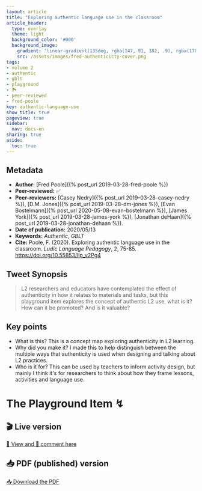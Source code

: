 ```yaml
---
layout: article
title: "Exploring authentic language use in the classroom"
article_header:
  type: overlay
  theme: light
  background_color: '#000'
  background_image:
    gradient: 'linear-gradient(135deg, rgba(147, 81, 182, .9), rgba(178, 236, 145 , .9))'
    src: /assets/images/fred-authenticicty-cover.png
tags:
- volume 2
- authentic
- gblt
- playground
- 🏞
- peer-reviewed
- fred-poole
key: authentic-language-use
show_title: true
pageview: true
sidebar:
  nav: docs-en
sharing: true
aside:
  toc: true
---
```


<meta name="citation_title" content="Exploring authentic language use in the classroom">
<meta name="citation_author" content="Poole, Fred">
<meta name="citation_publication_date" content="2020/05/13">
<meta name="citation_journal_title" content="Ludic Language Pedagogy">
<meta name="citation_volume" content="2">
<meta name="citation_firstpage" content="75">
<meta name="citation_lastpage" content="85">
<meta name="citation_pdf_url" content="http://www.llpjournal.org/assets/publication-pdfs/Poole_Authentic.pdf">

<!--more-->

## Metadata

- **Author:** [Fred Poole]({% post_url 2019-03-28-fred-poole %})
- **Peer-reviewed:** ✅
- **Peer-reviewers:** [Casey Nedry]({% post_url 2019-03-28-casey-nedry %}), [D.M. Jones]({% post_url 2019-03-28-dm-jones %}), [Evan Bostelmann]({% post_url 2020-05-08-evan-bostelmann %}), [James York]({% post_url 2019-03-28-james-york %}), [Jonathan deHaan]({% post_url 2019-03-28-jonathan-dehaan %}).
- **Date of publication:** 2020/05/13
- **Keywords:** *Authentic, GBLT*
- **Cite:** Poole, F. (2020). Exploring authentic language use in the classroom. *Ludic Language Pedagogy*, 2, 75-85. https://doi.org/10.55853/llp_v2Pg4


## Tweet Synopsis 

> L2 researchers and educators have contemplated the effect of authenticity in how it relates to materials and tasks, but this playground item explores the concept of authentic L2 use, what is it? How can it be promoted? And is it valuable?


## Key points

- What is this? This is a concept map exploring authenticity in L2 learning.
- Why did you make it? I made this to help distinguish between the multiple ways that authenticity is used when designing and talking about L2 practices.
- Who is it for? This can be used by teachers to inform activity design, but mainly I think it's for researchers to think about how they frame lessons, activities and language use.

# The Playground Item ↯

## 🎬 Live version

<a class="button button--success button--rounded button--lg" href="https://docs.google.com/document/d/1aQsqKPEd4zk382fvXG_n78Tgt3r1QikpWs3BCZyJDYA/edit?usp=sharing">👀 View and 📝 comment here </a> 

## 📥 PDF (published) version

<a class="button button--action button--rounded button--lg" href="/assets/publication-pdfs/Poole_Authentic.pdf"><i class="fas fa-file-download"></i> 📥 Download the PDF </a>